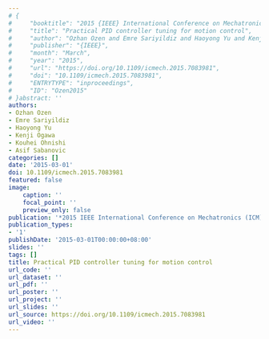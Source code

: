 ```yaml
---
# {
#     "booktitle": "2015 {IEEE} International Conference on Mechatronics ({ICM})",
#     "title": "Practical PID controller tuning for motion control",
#     "author": "Ozhan Ozen and Emre Sariyildiz and Haoyong Yu and Kenji Ogawa and Kouhei Ohnishi and Asif Sabanovic",
#     "publisher": "{IEEE}",
#     "month": "March",
#     "year": "2015",
#     "url": "https://doi.org/10.1109/icmech.2015.7083981",
#     "doi": "10.1109/icmech.2015.7083981",
#     "ENTRYTYPE": "inproceedings",
#     "ID": "Ozen2015"
# }abstract: ''
authors:
- Ozhan Ozen
- Emre Sariyildiz
- Haoyong Yu
- Kenji Ogawa
- Kouhei Ohnishi
- Asif Sabanovic
categories: []
date: '2015-03-01'
doi: 10.1109/icmech.2015.7083981
featured: false
image:
    caption: ''
    focal_point: ''
    preview_only: false
publication: '*2015 IEEE International Conference on Mechatronics (ICM),March*'
publication_types:
- '1'
publishDate: '2015-03-01T00:00:00+08:00'
slides: ''
tags: []
title: Practical PID controller tuning for motion control
url_code: ''
url_dataset: ''
url_pdf: ''
url_poster: ''
url_project: ''
url_slides: ''
url_source: https://doi.org/10.1109/icmech.2015.7083981
url_video: ''
---
```

